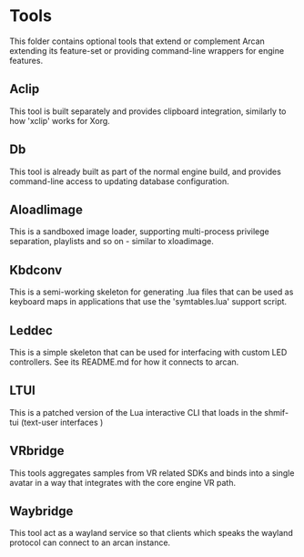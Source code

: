 # Tools

This folder contains optional tools that extend or complement Arcan
extending its feature-set or providing command-line wrappers for
engine features.

## Aclip
This tool is built separately and provides clipboard integration,
similarly to how 'xclip' works for Xorg.

## Db
This tool is already built as part of the normal engine build, and
provides command-line access to updating database configuration.

## Aloadlimage
This is a sandboxed image loader, supporting multi-process privilege
separation, playlists and so on - similar to xloadimage.

## Kbdconv
This is a semi-working skeleton for generating .lua files that can
be used as keyboard maps in applications that use the 'symtables.lua'
support script.

## Leddec
This is a simple skeleton that can be used for interfacing with custom
LED controllers. See its README.md for how it connects to arcan.

## LTUI
This is a patched version of the Lua interactive CLI that loads in
the shmif-tui (text-user interfaces )

## VRbridge
This tools aggregates samples from VR related SDKs and binds into a
single avatar in a way that integrates with the core engine VR path.

## Waybridge
This tool act as a wayland service so that clients which speaks the
wayland protocol can connect to an arcan instance.
